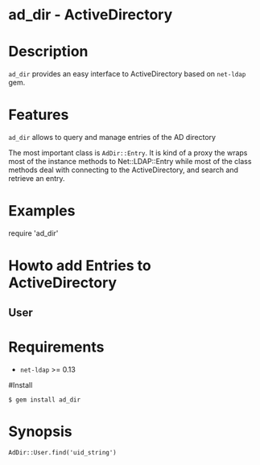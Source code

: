 # ad_dir - ActiveDirectory #

# Description

`ad_dir` provides an easy interface to ActiveDirectory based on
`net-ldap` gem.

# Features

`ad_dir` allows to query and manage entries of the AD directory

The most important class is `AdDir::Entry`. It is kind of a proxy
the wraps most of the instance methods to Net::LDAP::Entry while
most of the class methods deal with connecting to the ActiveDirectory,
and search and retrieve an entry.

# Examples

  require 'ad_dir'

#  Howto add Entries to ActiveDirectory

## User


# Requirements

 * `net-ldap` >= 0.13

#Install

    $ gem install ad_dir

# Synopsis

    AdDir::User.find('uid_string')

